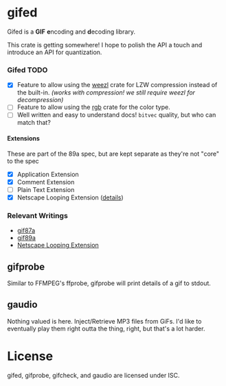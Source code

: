 # gifed
Gifed is a **GIF** **e**ncoding and **d**ecoding library.

This crate is getting somewhere! I hope to polish the API a touch and introduce an API for quantization.

### Gifed TODO
- [x] Feature to allow using the [weezl][weezl-crates] crate for LZW compression instead of the built-in. *(works with compression! we still require weezl for decompression)*
- [ ] Feature to allow using the [rgb][rgb-crates] crate for the color type.
- [ ] Well written and easy to understand docs! `bitvec` quality, but who can match that?

[weezl-crates]: https://crates.io/crates/weezl
[rgb-crates]: https://crates.io/crates/rgb

#### Extensions
These are part of the 89a spec, but are kept separate as they're not "core" to the spec

- [x] Application Extension
- [x] Comment Extension
- [ ] Plain Text Extension
- [x] Netscape Looping Extension ([details][netscape])

### Relevant Writings

- [gif87a][gif87a]
- [gif89a][gif89a]
- [Netscape Looping Extension][netscape]

[gif87a]: https://www.w3.org/Graphics/GIF/spec-gif87.txt
[gif89a]: https://www.w3.org/Graphics/GIF/spec-gif89a.txt
[netscape]: http://www.vurdalakov.net/misc/gif/netscape-looping-application-extension

## gifprobe
Similar to FFMPEG's ffprobe, gifprobe will print details of a gif to stdout.

## gaudio
Nothing valued is here. Inject/Retrieve MP3 files from GiFs. I'd like to eventually play them right outta the thing, right, but that's a lot harder.

# License
gifed, gifprobe, gifcheck, and gaudio are licensed under ISC.
